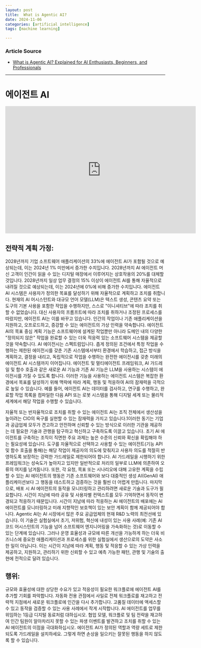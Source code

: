 ```yaml
---
layout: post
title:  What is Agentic AI?
date: 2024-11-06
categories: [artificial intelligence]
tags: [machine learning]

---
```


### Article Source


* [What is Agentic AI? Explained for AI Enthusiasts, Beginners, and Professionals](https://www.youtube.com/watch?v=L3cFbMK3eRI&list=PLuz5G1-Qs503EGrPNu4IP6prmNIYJ2rP7)

---


# 에이전트 AI

<iframe width="600" height="400" src="https://www.youtube.com/embed/L3cFbMK3eRI?si=VT8G66V2pj1p6E2_" title="YouTube video player" frameborder="0" allow="accelerometer; autoplay; clipboard-write; encrypted-media; gyroscope; picture-in-picture; web-share" referrerpolicy="strict-origin-when-cross-origin" allowfullscreen></iframe>

## 전략적 계획 가정:

2028년까지 기업 소프트웨어 애플리케이션의 33%에 에이전트 AI가 포함될 것으로 예상되는데, 이는 2024년 1% 미만에서 증가한 수치입니다.
2028년까지 AI 에이전트 머신 고객이 인간이 읽을 수 있는 디지털 매장에서 이루어지는 상호작용의 20%를 대체할 것입니다.
2028년까지 일상 업무 결정의 15% 이상이 에이전트 AI를 통해 자율적으로 내려질 것으로 예상되는데, 이는 2024년에 0%에 비해 증가한 수치입니다.
에이전트 AI 시스템은 사용자가 정의한 목표를 달성하기 위해 자율적으로 계획하고 조치를 취합니다. 현재의 AI 어시스턴트와 대규모 언어 모델(LLM)은 텍스트 생성, 콘텐츠 요약 또는 도구의 기본 사용을 포함한 작업을 수행하지만, 스스로 "이니셔티브"에 따라 조치를 취할 수 없었습니다. 대신 사용자의 프롬프트에 따라 조치를 취하거나 조정된 프로세스를 따랐지만, 에이전트 AI는 이를 바꾸고 있습니다. 인간의 작업이나 기존 애플리케이션을 지원하고, 오프로드하고, 증강할 수 있는 에이전트의 가상 인력을 약속합니다.
에이전트 AI의 목표 중심 계획 기능은 소프트웨어에 설계된 작업뿐만 아니라 도메인 내의 다양한 "정의되지 않은" 작업을 완료할 수 있는 더욱 적응력 있는 소프트웨어 시스템을 제공할 것을 약속합니다.
AI 에이전시는 스펙트럼입니다. 좁게 정의된 조건에서 특정 작업을 수행하는 제한된 에이전시를 갖춘 기존 시스템에서부터 환경에서 학습하고, 접근 방식을 계획하고, 결정을 내리고, 독립적으로 작업을 수행하는 완전한 에이전시를 갖춘 미래의 에이전트 AI 시스템까지 이어집니다.
에이전트 및 멀티에이전트 프레임워크, AI 가드레일 및 함수 호출과 같은 새로운 AI 기능과 기존 AI 기능은 LLM을 사용하는 시스템이 에이전시를 가질 수 있도록 합니다. 이러한 기능을 사용하는 에이전트 시스템은 복잡한 환경에서 목표를 달성하기 위해 맥락에 따라 계획, 행동 및 적응하여 AI의 잠재력을 극적으로 높일 수 있습니다. 예를 들어, 에이전트 AI는 데이터를 검사하고, 연구를 수행하고, 완료할 작업 목록을 컴파일한 다음 API 또는 로봇 시스템을 통해 디지털 세계 또는 물리적 세계에서 해당 작업을 수행할 수 있습니다.

자율적 또는 반자율적으로 조치를 취할 수 있는 에이전트 AI는 조직 전체에서 생산성을 높이려는 CIO의 욕구를 실현할 수 있는 잠재력을 가지고 있습니다.1이러한 동기는 기업과 공급업체 모두가 견고하고 안전하며 신뢰할 수 있는 방식으로 이러한 기관을 제공하는 데 필요한 기술과 관행을 탐구하고 혁신하고 구축하도록 이끌고 있습니다.
초기 AI 에이전트를 구축하는 조직이 직면한 주요 과제는 높은 수준의 신뢰와 확신을 확립해야 하는 필요성에 있습니다. 도구를 자율적으로 선택하고 사용할 수 있는 에이전트(기능 API 및 함수 호출을 통해)는 해당 작업이 제공자의 의도에 맞춰지고 사용자 의도를 적절히 반영하도록 보장하는 강력한 가드레일로 제한되어야 합니다. AI 가드레일을 시행하기 위한 프레임워크는 성숙도가 높아지고 있지만 일반적으로 처리의 일부로 LLM에 의존하여 오류의 여지를 남겨둡니다.
또한, 각 요청, 목표 또는 시나리오에 대해 고유한 계획을 수립할 수 있는 AI 에이전트의 행동은 기존 소프트웨어와 보다 대중적인 생성 AI(GenAI) 애플리케이션보다 그 행동을 테스트하고 검증하는 것을 훨씬 더 어렵게 만듭니다.
마지막으로, 배포 시 AI 에이전트의 동작을 모니터링하고 관리하려면 새로운 기술과 도구가 필요합니다. 시간이 지남에 따라 공유 및 사용자별 컨텍스트를 모두 기억하면서 동작이 변경되고 적응하기 때문입니다. 시간이 지남에 따라 적응하는 AI 에이전트의 배포에는 AI 에이전트를 모니터링하고 미래 지향적인 보호책이 있는 보안 계획이 함께 제공되어야 합니다.
Agentic AI는 AI 시장에서 많은 주요 공급업체의 현재 R&D 노력의 최전선에 있습니다. 이 기술은 실험실에서 초기, 저위험, 혁신에 내성이 있는 사용 사례(예: 기존 AI 코드 어시스턴트의 기능을 넘어 소프트웨어 엔지니어링을 가속화하는 것)로 이동할 수 있는 단계에 있습니다.
그러나 운영 효율성과 규모에 따른 개선을 가능하게 하는 더욱 비즈니스에 중요한 애플리케이션과 프로세스를 위한 실험실에서 생산으로의 도약은 사소한 일이 아닙니다. 이는 시간이 지남에 따라 계획, 행동 및 적응할 수 있는 가상 인력을 제공하고, 지원하고, 관리하기 위한 신뢰할 수 있고 예측 가능한 패턴, 관행 및 기술의 출현에 전적으로 달려 있습니다.

## 행위:

규모와 효율성에 대한 상당한 수요가 있고 적응성이 필요한 워크플로에 에이전트 AI를 추가할 기회를 파악합니다. 자동화 전용 관점에서 사일로 전체 워크플로를 재고하고 전략적 지점에서 새로운 워크플로에 인간을 다시 추가합니다. 고품질 데이터에 액세스할 수 있고 동작을 검증할 수 있는 사용 사례에서 작게 시작합니다.
AI 에이전트를 업무를 위임하는 1등급 디지털 동료처럼 대하십시오. 협업 모델, 워크플로 및 팀 전략을 재고하여 인간 팀원이 알아차리지 못할 수 있는 파생 이벤트를 발견하고 조치를 취할 수 있는 AI 에이전트의 이점을 극대화하십시오.
에이전트 AI가 정의된 역할과 역량 세트로 제한되도록 가드레일을 설치하세요. 그렇게 하면 손상을 일으키는 잘못된 행동을 하지 않도록 할 수 있습니다.